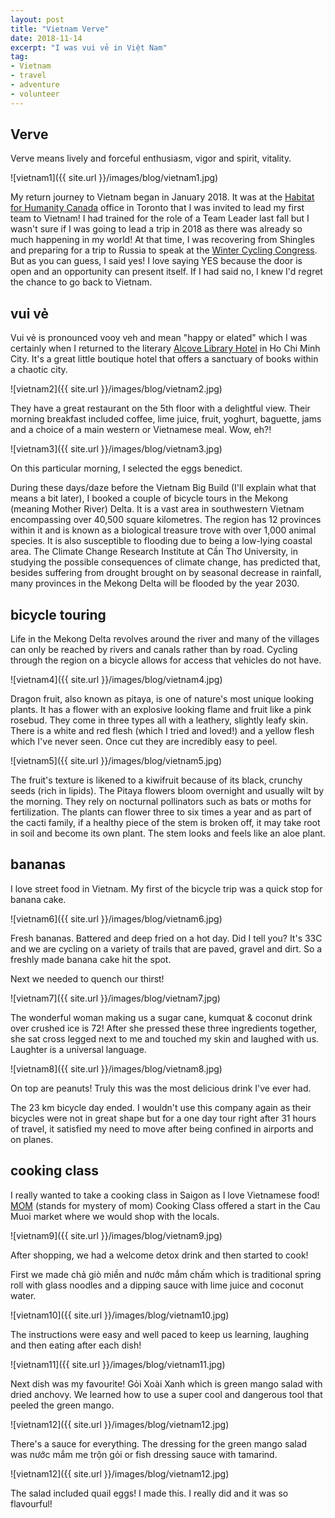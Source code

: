 ```yaml
---
layout: post
title: "Vietnam Verve"
date: 2018-11-14     
excerpt: "I was vui vẻ in Việt Nam"
tag:
- Vietnam
- travel
- adventure
- volunteer
---
```


## Verve

Verve means lively and forceful enthusiasm, vigor and spirit, vitality.

![vietnam1]({{ site.url }}/images/blog/vietnam1.jpg)

My return journey to Vietnam began in January 2018. It was at the [Habitat for Humanity Canada](http://www.habitatglobalvillage.ca/about-global-village.php) office in Toronto that I was invited to lead my first team to Vietnam! I had trained for the role of a Team Leader last fall but I wasn't sure if I was going to lead a trip in 2018 as there was already so much happening in my world! At that time, I was recovering from Shingles and preparing for a trip to Russia to speak at the [Winter Cycling Congress](http://dandyhorsemagazine.com/blog/2018/02/20/winter-cycling-conference-report-from-russia-by-janet-joy-wilson/). But as you can guess, I said yes! I love saying YES because the door is open and an opportunity can present itself. If I had said no, I knew I'd regret the chance to go back to Vietnam.

## vui vẻ

Vui vẻ is pronounced vooy veh and mean "happy or elated" which I was certainly when I returned to the literary [Alcove Library Hotel](http://www.alcovehotel.com.vn/) in Ho Chi Minh City. It's a great little boutique hotel that offers a sanctuary of books within a chaotic city.

![vietnam2]({{ site.url }}/images/blog/vietnam2.jpg)

They have a great restaurant on the 5th floor with a delightful view. Their morning breakfast included coffee, lime juice, fruit, yoghurt, baguette, jams and a choice of a main western or Vietnamese meal. Wow, eh?!

![vietnam3]({{ site.url }}/images/blog/vietnam3.jpg)

On this particular morning, I selected the eggs benedict.

During these days/daze before the Vietnam Big Build (I'll explain what that means a bit later), I booked a couple of bicycle tours in the Mekong (meaning Mother River) Delta. It is a vast area in southwestern Vietnam encompassing over 40,500 square kilometres. The region has 12 provinces within it and is known as a biological treasure trove with over 1,000 animal species. It is also susceptible to flooding due to being a low-lying coastal area. The Climate Change Research Institute at Cần Thơ University, in studying the possible consequences of climate change, has predicted that, besides suffering from drought brought on by seasonal decrease in rainfall, many provinces in the Mekong Delta will be flooded by the year 2030.

## bicycle touring

Life in the Mekong Delta revolves around the river and many of the villages can only be reached by rivers and canals rather than by road. Cycling through the region on a bicycle allows for access that vehicles do not have.

![vietnam4]({{ site.url }}/images/blog/vietnam4.jpg)

Dragon fruit, also known as pitaya, is one of nature's most unique looking plants. It has a flower with an explosive looking flame and fruit like a pink rosebud. They come in three types all with a leathery, slightly leafy skin. There is a white and red flesh (which I tried and loved!) and a yellow flesh which I've never seen. Once cut they are incredibly easy to peel.

![vietnam5]({{ site.url }}/images/blog/vietnam5.jpg)

The fruit's texture is likened to a kiwifruit because of its black, crunchy seeds (rich in lipids). The Pitaya flowers bloom overnight and usually wilt by the morning. They rely on nocturnal pollinators such as bats or moths for fertilization. The plants can flower three to six times a year and as part of the cacti family, if a healthy piece of the stem is broken off, it may take root in soil and become its own plant. The stem looks and feels like an aloe plant.

## bananas

I love street food in Vietnam. My first of the bicycle trip was a quick stop for banana cake.

![vietnam6]({{ site.url }}/images/blog/vietnam6.jpg)

Fresh bananas. Battered and deep fried on a hot day. Did I tell you? It's 33C and we are cycling on a variety of trails that are paved, gravel and dirt. So a freshly made banana cake hit the spot.

Next we needed to quench our thirst!

![vietnam7]({{ site.url }}/images/blog/vietnam7.jpg)

The wonderful woman making us a sugar cane, kumquat & coconut drink over crushed ice is 72! After she pressed these three ingredients together, she sat cross legged next to me and touched my skin and laughed with us. Laughter is a universal language.

![vietnam8]({{ site.url }}/images/blog/vietnam8.jpg)

On top are peanuts! Truly this was the most delicious drink I've ever had.

The 23 km bicycle day ended. I wouldn't use this company again as their bicycles were not in great shape but for a one day tour right after 31 hours of travel, it satisfied my need to move after being confined in airports and on planes.

## cooking class

I really wanted to take a cooking class in Saigon as I love Vietnamese food! [MOM](https://www.tripadvisor.ca/Attraction_Review-g293925-d12365770-Reviews-M_O_M_Cooking_Class-Ho_Chi_Minh_City.html) (stands for mystery of mom) Cooking Class offered a start in the Cau Muoi market where we would shop with the locals.

![vietnam9]({{ site.url }}/images/blog/vietnam9.jpg)

After shopping, we had a welcome detox drink and then started to cook!

First we made chả giò miền and nước mắm chấm which is traditional spring roll with glass noodles and a dipping sauce with lime juice and coconut water.

![vietnam10]({{ site.url }}/images/blog/vietnam10.jpg)

The instructions were easy and well paced to keep us learning, laughing and then eating after each dish!

![vietnam11]({{ site.url }}/images/blog/vietnam11.jpg)

Next dish was my favourite! Gỏi Xoài Xanh which is green mango salad with dried anchovy. We learned how to use a super cool and dangerous tool that peeled the green mango.

![vietnam12]({{ site.url }}/images/blog/vietnam12.jpg)

There's a sauce for everything. The dressing for the green mango salad was nước mắm me trộn gỏi or fish dressing sauce with tamarind.

![vietnam12]({{ site.url }}/images/blog/vietnam12.jpg)

The salad included quail eggs! I made this. I really did and it was so flavourful! 
